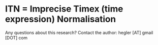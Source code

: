 # ITN = Imprecise Timex (time expression) Normalisation

Any questions about this research? 
Contact the author: hegler [AT] gmail [DOT] com


